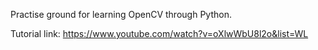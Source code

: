 Practise ground for learning OpenCV through Python.

Tutorial link: https://www.youtube.com/watch?v=oXlwWbU8l2o&list=WL

